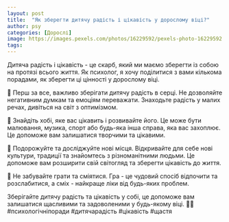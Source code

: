 ```yaml
---
layout: post
title:  "Як зберегти дитячу радість і цікавість у дорослому віці?"
author: psy
categories: [Дорослі]
image: https://images.pexels.com/photos/16229592/pexels-photo-16229592.jpeg?auto=compress&cs=tinysrgb&fit=crop&h=627&w=1200
tags: 
---
```


Дитяча радість і цікавість - це скарб, який ми маємо зберегти із собою на протязі всього життя. Як психолог, я хочу поділитися з вами кількома порадами, як зберегти ці цінності у дорослому віці.

🌟 Перш за все, важливо зберігати дитячу радість в серці. Не дозволяйте негативним думкам та емоціям переважати. Знаходьте радість у малих речах, дивіться на світ з оптимізмом.

🌟 Знайдіть хобі, яке вас цікавить і розвивайте його. Це може бути малювання, музика, спорт або будь-яка інша справа, яка вас захоплює. Це допоможе вам залишатися творчими та цікавими.

🌟 Подорожуйте та досліджуйте нові місця. Відкривайте для себе нові культури, традиції та знайомтесь з різноманітними людьми. Це допоможе вам розширити свій світогляд та зберегти цікавість до життя.

🌟 Не забувайте грати та сміятися. Гра - це чудовий спосіб відпочити та розслабитися, а сміх - найкраще ліки від будь-яких проблем.

Зберігайте дитячу радість та цікавість у собі, це допоможе вам залишатися щасливими та задоволеними у будь-якому віці. 🌈🌟 #психологічніпоради #дитячарадість #цікавість #щастя


